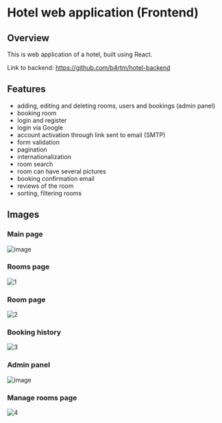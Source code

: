 # Hotel web application (Frontend)

## Overview
This is web application of a hotel, built using React.

Link to backend: https://github.com/b4rtm/hotel-backend

## Features
- adding, editing and deleting rooms, users and bookings (admin panel)
- booking room
- login and register
- login via Google
- account activation through link sent to email (SMTP)
- form validation
- pagination
- internationalization
- room search
- room can have several pictures
- booking confirmation email
- reviews of the room
- sorting, filtering rooms

## Images
### Main page
![image](https://github.com/b4rtm/hotel-frontend/assets/97225620/2e3323c2-5fe7-4f20-9166-621eafc5f4cb)

### Rooms page
![1](https://github.com/user-attachments/assets/889d44d4-ebec-43ae-a71f-b6fa31285907)

### Room page
![2](https://github.com/user-attachments/assets/80e470ff-1773-4afd-96bc-c0695c1fb62b)

### Booking history
![3](https://github.com/user-attachments/assets/d0dc8f64-5fdc-400b-8bc1-8b6a2a8973c2)

### Admin panel
![image](https://github.com/b4rtm/hotel-frontend/assets/97225620/e4a6c387-430a-4a9c-b648-b58210ee62a1)

### Manage rooms page
![4](https://github.com/user-attachments/assets/bf10d479-d28b-40b9-b561-6e72e62ce28a)
